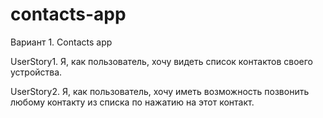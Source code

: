 # contacts-app

Вариант 1. Contacts app

UserStory1. Я, как пользователь, хочу видеть список контактов своего устройства.

UserStory2. Я, как пользователь, хочу иметь возможность позвонить любому контакту из
списка по нажатию на этот контакт.
